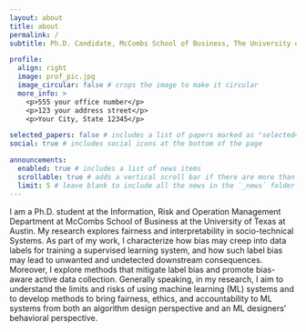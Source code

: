 ```yaml
---
layout: about
title: about
permalink: /
subtitle: Ph.D. Candidate, McCombs School of Business, The University of Texas at Austin

profile:
  align: right
  image: prof_pic.jpg
  image_circular: false # crops the image to make it circular
  more_info: >
    <p>555 your office number</p>
    <p>123 your address street</p>
    <p>Your City, State 12345</p>

selected_papers: false # includes a list of papers marked as "selected={true}"
social: true # includes social icons at the bottom of the page

announcements:
  enabled: true # includes a list of news items
  scrollable: true # adds a vertical scroll bar if there are more than 3 news items
  limit: 5 # leave blank to include all the news in the `_news` folder
---
```


I am a Ph.D. student at the Information, Risk and Operation Management Department at McCombs School of Business at the University of Texas at Austin. My research explores fairness and interpretability in socio-technical Systems. As part of my work, I characterize how bias may creep into data labels for training a supervised learning system, and how such label bias may lead to unwanted and undetected downstream consequences. Moreover, I explore methods that mitigate label bias and promote bias-aware active data collection. Generally speaking, in my research, I aim to understand the limits and risks of using machine learning (ML) systems and to develop methods to bring fairness, ethics, and accountability to ML systems from both an algorithm design perspective and an ML designers’ behavioral perspective.
